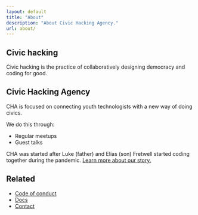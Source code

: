 ```yaml
---
layout: default
title: "About"
description: "About Civic Hacking Agency."
url: about/
---
```


## Civic hacking

Civic hacking is the practice of collaboratively designing democracy and coding for good. 

## Civic Hacking Agency

CHA is focused on connecting youth technologists with a new way of doing civics.

We do this through:

* Regular meetups
* Guest talks

CHA was started after Luke (father) and Elias (son) Fretwell started coding together during the pandemic. [Learn more about our story.](https://www.govtech.com/civic/a-young-civic-hacker-could-be-the-next-generation-of-gov-tech)

## Related

* [Code of conduct](https://civichackingagency.github.io/docs/conduct)
* [Docs](https://civichackingagency.github.io/docs/)
* [Contact](https://civichackingagency.github.io/docs/contact)

